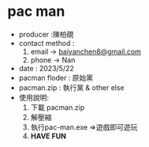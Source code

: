 # pac man
* producer :陳柏硯
* contact method :
  1. email -> baiyanchen8@gmail.com
  2. phone -> Nan
* date : 2023/5/22
* pacman floder : 原始黨
* pacman.zip : 執行黨 & other else
* 使用說明:
  1. 下載 pacman.zip
  2. 解壓縮
  3. 執行pac-man.exe =>遊戲即可遊玩
  4.  **HAVE FUN**
